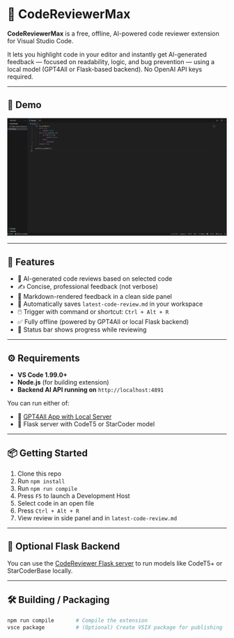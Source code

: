 # 🧠 CodeReviewerMax

**CodeReviewerMax** is a free, offline, AI-powered code reviewer extension for Visual Studio Code.

It lets you highlight code in your editor and instantly get AI-generated feedback — focused on readability, logic, and bug prevention — using a local model (GPT4All or Flask-based backend). No OpenAI API keys required.

---

## 🎥 Demo

![CodeReviewerMax Demo](Animation.gif)

---

## 🚀 Features

- 🧠 AI-generated code reviews based on selected code
- ✍️ Concise, professional feedback (not verbose)
- 📑 Markdown-rendered feedback in a clean side panel
- 💾 Automatically saves `latest-code-review.md` in your workspace
- 🖱️ Trigger with command or shortcut: `Ctrl + Alt + R`
- ✅ Fully offline (powered by GPT4All or local Flask backend)
- 💬 Status bar shows progress while reviewing

---

## ⚙️ Requirements

- **VS Code 1.99.0+**
- **Node.js** (for building extension)
- **Backend AI API running on** `http://localhost:4891`

You can run either of:
- 🧠 [GPT4All App with Local Server](https://gpt4all.io/)
- 🧪 Flask server with CodeT5 or StarCoder model

---

## 📦 Getting Started

1. Clone this repo  
2. Run `npm install`  
3. Run `npm run compile`  
4. Press `F5` to launch a Development Host  
5. Select code in an open file  
6. Press `Ctrl + Alt + R`  
7. View review in side panel and in `latest-code-review.md`

---

## 🧪 Optional Flask Backend

You can use the [CodeReviewer Flask server](https://github.com/your-backend-repo-link) to run models like CodeT5+ or StarCoderBase locally.

---

## 🛠️ Building / Packaging

```bash
npm run compile       # Compile the extension
vsce package          # (Optional) Create VSIX package for publishing
